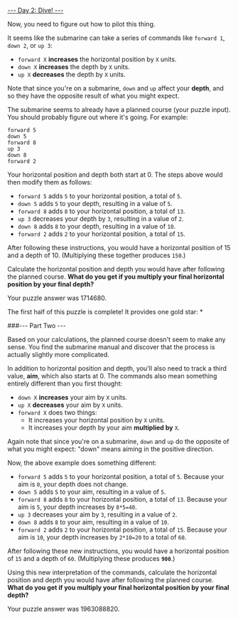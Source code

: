 [--- Day 2: Dive! ---](https://adventofcode.com/2021/day/2)

Now, you need to figure out how to pilot this thing.

It seems like the submarine can take a series of commands like `forward 1`, `down 2`, or `up 3`:

  - `forward X` **increases** the horizontal position by `X` units.
  - `down X` **increases** the depth by `X` units.
  - `up X` **decreases** the depth by `X` units.

Note that since you're on a submarine, `down` and `up` affect your **depth**, and so they have the opposite result of what you might expect.

The submarine seems to already have a planned course (your puzzle input). You should probably figure out where it's going. For example:

    forward 5
    down 5
    forward 8
    up 3
    down 8
    forward 2

Your horizontal position and depth both start at 0. The steps above would then modify them as follows:

  - `forward 5` adds `5` to your horizontal position, a total of `5`.
  - `down 5` adds `5` to your depth, resulting in a value of `5`.
  - `forward 8` adds `8` to your horizontal position, a total of `13`.
  - `up 3` decreases your depth by `3`, resulting in a value of `2`.
  - `down 8` adds `8` to your depth, resulting in a value of `10`.
  - `forward 2` adds `2` to your horizontal position, a total of `15`.

After following these instructions, you would have a horizontal position of 15 and a depth of 10. (Multiplying these together produces `150`.)

Calculate the horizontal position and depth you would have after following the planned course. **What do you get if you multiply your final horizontal position by your final depth?**

Your puzzle answer was 1714680.

The first half of this puzzle is complete! It provides one gold star: *

###--- Part Two ---

Based on your calculations, the planned course doesn't seem to make any sense. You find the submarine manual and discover that the process is actually slightly more complicated.

In addition to horizontal position and depth, you'll also need to track a third value, **aim**, which also starts at 0. The commands also mean something entirely different than you first thought:

  - `down X` **increases** your aim by `X` units.
  - `up X` **decreases** your aim by `X` units.
  - `forward X` does two things:
    - It increases your horizontal position by `X` units.
    - It increases your depth by your aim **multiplied by** `X`.

Again note that since you're on a submarine, `down` and `up` do the opposite of what you might expect: "down" means aiming in the positive direction.

Now, the above example does something different:

  - `forward 5` adds `5` to your horizontal position, a total of `5`. Because your aim is `0`, your depth does not change.
  - `down 5` adds `5` to your aim, resulting in a value of `5`.
  - `forward 8` adds `8` to your horizontal position, a total of `13`. Because your aim is `5`, your depth increases by `8*5=40`.
  - `up 3` decreases your aim by `3`, resulting in a value of `2`.
  - `down 8` adds `8` to your aim, resulting in a value of `10`.
  - `forward 2` adds `2` to your horizontal position, a total of `15`. Because your aim is `10`, your depth increases by `2*10=20` to a total of `60`.

After following these new instructions, you would have a horizontal position of `15` and a depth of `60`. (Multiplying these produces **`900`**.)

Using this new interpretation of the commands, calculate the horizontal position and depth you would have after following the planned course. **What do you get if you multiply your final horizontal position by your final depth?**

Your puzzle answer was 1963088820.
